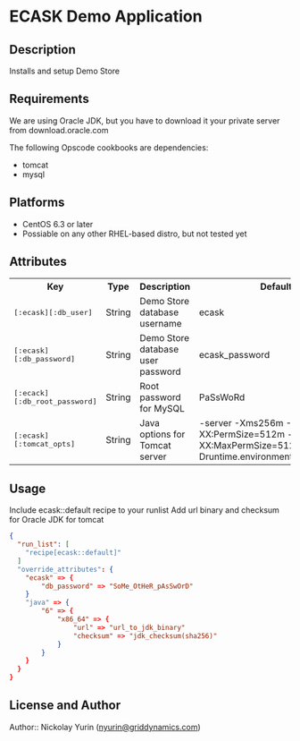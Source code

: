 ECASK Demo Application
======================

Description
-----------
Installs and setup Demo Store

Requirements
------------
We are using Oracle JDK, but you have to download it your private server from download.oracle.com

The following Opscode cookbooks are dependencies:
<ul>
  <li>tomcat</li>
  <li>mysql</li>
</ul>

Platforms
---------
<ul>
  <li>CentOS 6.3 or later</li>
  <li>Possiable on any other RHEL-based distro, but not tested yet</li>
</ul>

Attributes
----------
<table>
  <tr>
    <th>Key</th>
    <th>Type</th>
    <th>Description</th>
    <th>Default</th>
  </tr>
  <tr>
    <td><tt>[:ecask][:db_user]</tt></td>
    <td>String</td>
    <td>Demo Store database username</td>
    <td>ecask</td>
  </tr>
  <tr>
    <td><tt>[:ecask][:db_password]</tt></td>
    <td>String</td>
    <td>Demo Store database user password</td>
    <td>ecask_password</td>
  </tr>
  <tr>
    <td><tt>[:ecack][:db_root_password]</tt></td>
    <td>String</td>
    <td>Root password for MySQL</td>
    <td>PaSsWoRd</td>
  </tr>
  <tr>
    <td><tt>[:ecask][:tomcat_opts]</tt></td>
    <td>String</td>
    <td>Java options for Tomcat server</td>
    <td>-server -Xms256m -Xmx1024m -XX:PermSize=512m -XX:MaxPermSize=512m -Druntime.environment=development</td>
  </tr>
</table>

Usage
-----
Include ecask::default recipe to your runlist
Add url binary and checksum for Oracle JDK for tomcat
```json
{
  "run_list": [
    "recipe[ecask::default]"
  ]
  "override_attributes": {
    "ecask" => {
        "db_password" => "SoMe_OtHeR_pAsSwOrD"
    }
    "java" => {
        "6" => {
            "x86_64" => {
                "url" => "url_to_jdk_binary"
                "checksum" => "jdk_checksum(sha256)"
            }
        }
    }
  }
}
```

License and Author
------------------
Author:: Nickolay Yurin (nyurin@griddynamics.com)
